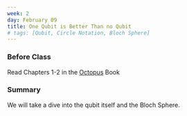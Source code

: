 ```yaml
---
week: 2
day: February 09
title: One Qubit is Better Than no Qubit
# tags: [Qubit, Circle Notation, Bloch Sphere]
---
```


### Before Class
Read Chapters 1-2 in the [Octopus](https://www.amazon.com/Programming-Quantum-Computers-Essential-Algorithms/dp/1492039683) Book

### Summary
We will take a dive into the qubit itself and the Bloch Sphere.

